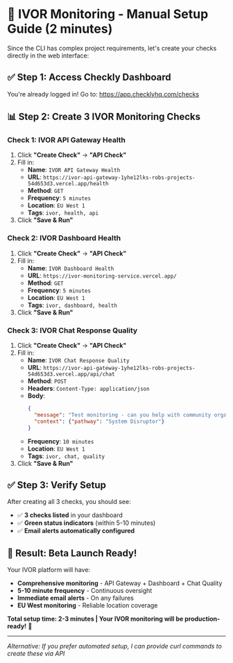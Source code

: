 # 🚀 IVOR Monitoring - Manual Setup Guide (2 minutes)

Since the CLI has complex project requirements, let's create your checks directly in the web interface:

## ✅ **Step 1: Access Checkly Dashboard**
You're already logged in! Go to: https://app.checklyhq.com/checks

## 📊 **Step 2: Create 3 IVOR Monitoring Checks**

### **Check 1: IVOR API Gateway Health**
1. Click **"Create Check"** → **"API Check"**
2. Fill in:
   - **Name**: `IVOR API Gateway Health`
   - **URL**: `https://ivor-api-gateway-1yhe12lks-robs-projects-54d653d3.vercel.app/health`
   - **Method**: `GET`
   - **Frequency**: `5 minutes`
   - **Location**: `EU West 1`
   - **Tags**: `ivor, health, api`
3. Click **"Save & Run"**

### **Check 2: IVOR Dashboard Health**
1. Click **"Create Check"** → **"API Check"**  
2. Fill in:
   - **Name**: `IVOR Dashboard Health`
   - **URL**: `https://ivor-monitoring-service.vercel.app/`
   - **Method**: `GET`
   - **Frequency**: `5 minutes`
   - **Location**: `EU West 1`
   - **Tags**: `ivor, dashboard, health`
3. Click **"Save & Run"**

### **Check 3: IVOR Chat Response Quality**
1. Click **"Create Check"** → **"API Check"**
2. Fill in:
   - **Name**: `IVOR Chat Response Quality`
   - **URL**: `https://ivor-api-gateway-1yhe12lks-robs-projects-54d653d3.vercel.app/api/chat`
   - **Method**: `POST`
   - **Headers**: `Content-Type: application/json`
   - **Body**: 
     ```json
     {
       "message": "Test monitoring - can you help with community organizing?",
       "context": {"pathway": "System Disruptor"}
     }
     ```
   - **Frequency**: `10 minutes`
   - **Location**: `EU West 1`
   - **Tags**: `ivor, chat, quality`
3. Click **"Save & Run"**

## ✅ **Step 3: Verify Setup**
After creating all 3 checks, you should see:
- ✅ **3 checks listed** in your dashboard
- ✅ **Green status indicators** (within 5-10 minutes)
- ✅ **Email alerts automatically configured**

## 🎯 **Result: Beta Launch Ready!**
Your IVOR platform will have:
- **Comprehensive monitoring** - API Gateway + Dashboard + Chat Quality
- **5-10 minute frequency** - Continuous oversight
- **Immediate email alerts** - On any failures
- **EU West monitoring** - Reliable location coverage

**Total setup time: 2-3 minutes | Your IVOR monitoring will be production-ready!** 🚀

---
*Alternative: If you prefer automated setup, I can provide curl commands to create these via API*